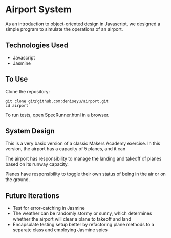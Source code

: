 # Airport System

As an introduction to object-oriented design in Javascript, we designed a simple program to simulate the operations of an airport.

## Technologies Used

* Javascript
* Jasmine

## To Use

Clone the repository:
```
git clone git@github.com:deniseyu/airport.git
cd airport
```

To run tests, open SpecRunner.html in a browser.

## System Design

This is a very basic version of a classic Makers Academy exercise. In this version, the airport has a capacity of 5 planes, and it can

The airport has responsibility to manage the landing and takeoff of planes based on its runway capacity.

Planes have responsibility to toggle their own status of being in the air or on the ground.

## Future Iterations

* Test for error-catching in Jasmine
* The weather can be randomly stormy or sunny, which determines whether the airport will clear a plane to takeoff and land
* Encapsulate testing setup better by refactoring plane methods to a separate class and employing Jasmine spies